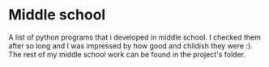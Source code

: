 # Middle school

A list of python programs that i developed in middle school. I checked them after so long and I was impressed by how good and childish they were :). The rest of my middle school work can be found in the project's folder.
